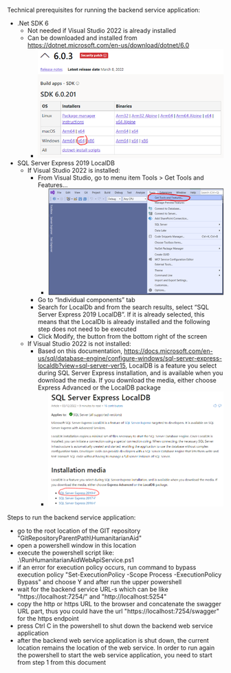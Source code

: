 Technical prerequisites for running the backend service application:
- .Net SDK 6
	- Not needed if Visual Studio 2022 is already installed
	- Can be downloaded and installed from https://dotnet.microsoft.com/en-us/download/dotnet/6.0
		- ![](.//RunBackendServiceHelpImages/InstallDotNetSdk6.png?raw=true)
- SQL Server Express 2019 LocalDB
	- If Visual Studio 2022 is installed:
		- From Visual Studio, go to menu item Tools > Get Tools and Features…
			- ![](.//RunBackendServiceHelpImages/OpenToolsAndFeaturesFromVisualStudio.png?raw=true)
		- Go to “Individual components” tab
		- Search for LocalDb and from the search results, select “SQL Server Express 2019 LocalDB”. If it is already selected, this means that the LocalDb is already installed and the following step does not need to be executed
		- Click Modify, the button from the bottom right of the screen
	- If Visual Studio 2022 is not installed:
		- Based on this documentation, https://docs.microsoft.com/en-us/sql/database-engine/configure-windows/sql-server-express-localdb?view=sql-server-ver15, LocalDB is a feature you select during SQL Server Express installation, and is available when you download the media. If you download the media, either choose Express Advanced or the LocalDB package
			- ![](.//RunBackendServiceHelpImages/InstallLocalDbThroughSqlExpress.png?raw=true)

Steps to run the backend service application:
- go to the root location of the GIT repository "GitRepositoryParentPath\HumanitarianAid"
- open a powershell window in this location
- execute the powershell script like: .\RunHumanitarianAidWebApiService.ps1
- if an error for execution policy occurs, run command to bypass execution policy "Set-ExecutionPolicy -Scope Process -ExecutionPolicy Bypass" and choose Y and after run the upper powershell
- wait for the backend service URL-s which can be like "https://localhost:7254/" and "http://localhost:5254"
- copy the http or https URL to the browser and concatenate the swagger URL part, thus you could have the url "https://localhost:7254/swagger" for the https endpoint
- press Ctrl C in the powershell to shut down the backend web service application
- after the backend web service application is shut down, the current location remains the location of the web service. In order to run again the powershell to start the web service application, you need to start from step 1 from this document
